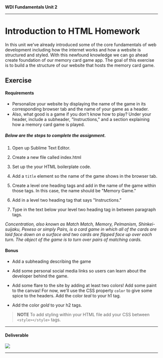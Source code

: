 **WDI Fundamentals Unit 2**

---

# Introduction to HTML Homework

In this unit we've already introduced some of the core fundamentals of web development including how the internet works and how a website is structured and styled. With this newfound knowledge we can go ahead create foundation of our memory card game app. The goal of this exercise is to build a the structure of our website that hosts the memory card game.

## Exercise

#### Requirements

* Personalize your website by displaying the name of the game in its corresponding browser tab and the name of your game as a header.
* Also, what good is a game if you don't know how to play? Under your header, include a subheader, "Instructions," and a section explaining how a memory card game is played.

##### Below are the steps to complete the assignment.

1) Open up Sublime Text Editor.

2) Create a new file called index.html

3) Set up the your HTML boilerplate code.

2) Add a `title` element so the name of the game shows in the browser tab.

3) Create a level one heading tags and add in the name of the game within those tags. In this case, the name should be "Memory Game."

4) Add in a level two heading tag that says "Instructions."

5) Type in the text below your level two heading tag in between paragraph tags.

*Concentration, also known as Match Match, Memory, Pelmanism, Shinkei-suijaku, Pexeso or simply Pairs, is a card game in which all of the cards are laid face down on a surface and two cards are flipped face up over each turn. The object of the game is to turn over pairs of matching cards.*

#### Bonus
* Add a subheading describing the game

* Add some personal social media links so users can learn about the developer behind the game.

* Add some flare to the site by adding at least two colors! Add some paint to the canvas! For now, we'll use the CSS property `color` to give some spice to the headers. Add the color *teal* to your h1 tag.

* Add the color *gold* to your h2 tags.

>**NOTE** To add styling within your HTML file add your CSS between `<style></style>` tags.

---

#### Deliverable

![](https://s3.amazonaws.com/f.cl.ly/items/2J000u3x2I3S2Z1c0y0M/Image%202016-03-16%20at%201.27.18%20PM.png?v=991ea9bd)

---
